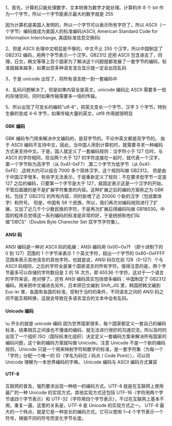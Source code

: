 1、首先，计算机只能处理数字，文本转换为数字才能处理。计算机中 8 个 bit 作为一个字节，所以一个字节能表示最大的数字就是 255

因为计算机是美国人发明的，所以一个字节可以表示所有字符了，所以 ASCII（一个字节）编码就成为美国人的标准编码(ASCII, American Standard Code for Information Interchange, 美国标准信息交换码)

2、但是 ASCII 处理中文明显是不够的，中文不止 255 个汉字，所以中国制定了 GB2312 编码，用两个字节表示一个汉字。GB2312 还把 ASCII 包含进去了，同理，日文，韩文等等上百个国家为了解决这个问题就都发展了一套字节的编码，标准就越来越多，如果出现多种语言混合显示就一定会出现乱码

3、于是 unicode 出现了，将所有语言统一到一套编码中

4、乱码问题解决了，但是如果内容全是英文，unicode 编码比 ASCII 需要多一倍的存储空间，同时如果传输需要多一倍的传输。

5、所以出现了可变长的编码“utf-8"，把英文变长一个字节，汉字 3 个字节。特别生僻的变成 4-6 字节，如果传输大量的英文，utf8 作用就很明显

#### GBK 编码

GBK 编码专门用来解决中文编码的，是双字节的。不论中英文都是双字节的。
由于 ASCII 编码不支持中文，因此，当中国人用到计算机时，就需要寻求一种编码方式来支持中文。于是，国人就定义了一套编码规则：当字符小于 127 位时，与 ASCII 的字符相同，但当两个大于 127 的字符连接在一起时，就代表一个汉字，第一个字节称为高字节（从 0xA1-0xF7）,第二个字节为低字节（从 0xA1-0xFE）,这样大约可以组合 7000 多个简体汉字。这个规则叫做 GB2312。
但是由于中国汉字很多，有些字无法表示，于是重新定义了规则：不在要求低字节一定是 127 之后的编码，只要第一个字节是大于 127，就固定表示这是一个汉字的开始，不管后面跟的是不是扩展字符集里的内容。这种扩展之后的编码方案称之为 GBK 标，包括了 GB2312 的所有内容，同时新增了近 20000 个新的汉字（包括繁体字）和符号。
但是，中国有 56 个民族，所以，我们再次对编码规则进行了扩展，又加了近几千个少数民族的字符，于是再次扩展后得编码叫做 GB18030。中国的程序员觉得这一系列编码的标准是非常的好，于是统统称他们叫做"DBCS"（Double Byte Charecter Set 双字节字符集）。

#### ANSI 码

ANSI 编码是一种对 ASCII 码的拓展：ANSI 编码用 0x00~0x7f （即十进制下的 0 到 127）范围的 1 个字节来表示 1 个英文字符，超出一个字节的 0x80~0xFFFF 范围来表示其他语言的其他字符。也就是说，ANSI 码仅在前 128（0-127）个与 ASCII 码相同，之后的字符全是某个国家语言的所有字符。值得注意的是，两个字节最多可以存储的字符数目是 2 的 16 次方，即 65536 个字符，这对于一个语言的字符来说，绝对够了。还有 ANSI 编码其实包括很多编码：中国制定了 GB2312 编码，用来把中文编进去另外，日本把日文编到 Shift_JIS 里，韩国把韩文编到 Euc-kr 里，各国有各国的标准。受制于当时的条件，不同语言之间的 ANSI 码之间不能互相转换，这就会导致在多语言混合的文本中会有乱码。

#### Unicode 编码

\u 开头的就是 unicode 编码
因为世界国家很多，每个国家都定义一套自己的编码标准，结果相互之间谁也不懂谁的编码，就无法进行很好的沟通交流，所以及时的出现了一个组织 ISO（国际标准化组织）决定定义一套编码方案来解决所有国家的编码问题，这个新的编码方案就叫做 Unicode。注意 Unicode 不是一个新的编码规则，Unicode 只是一个用来映射字符和数字的标准，是一套字符集（为每一个「字符」分配一个唯一的 ID（学名为码位 / 码点 / Code Point）），可以将 Unicode 理解为一本世界编码的字典。
Unicode 编码与 ASCII 编码方式兼容

#### UTF-8

互联网的普及，强烈要求出现一种统一的编码方式。UTF-8 就是在互联网上使用最广的一种 Unicode 的实现方式。其他实现方式还包括 UTF-16（字符用两个字节或四个字节表示）和 UTF-32（字符用四个字节表示），不过在互联网上基本不用。重复一遍，这里的关系是，UTF-8 是 Unicode 的实现方式之一。
UTF-8 最大的一个特点，就是它是一种变长的编码方式。它可以使用 1~4 个字节表示一个符号，根据不同的符号而变化字节长度。
